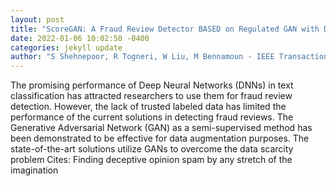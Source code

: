 ```yaml
--- 
layout: post 
title: "ScoreGAN: A Fraud Review Detector BASED on Regulated GAN with Data Augmentation" 
date: 2022-01-06 10:02:50 -0400 
categories: jekyll update 
author: "S Shehnepoor, R Togneri, W Liu, M Bennamoun - IEEE Transactions on Information , 2021" 
--- 
```

The promising performance of Deep Neural Networks (DNNs) in text classification has attracted researchers to use them for fraud review detection. However, the lack of trusted labeled data has limited the performance of the current solutions in detecting fraud reviews. The Generative Adversarial Network (GAN) as a semi-supervised method has been demonstrated to be effective for data augmentation purposes. The state-of-the-art solutions utilize GANs to overcome the data scarcity problem Cites: Finding deceptive opinion spam by any stretch of the imagination